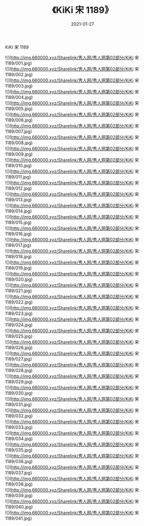 ﻿---
layout: post
title:  《KiKi 宋 1189》
date:   2021-01-27
img: http://img.660000.xyz/Sharelink/秀人网/秀人网第02部分/KiKi 宋 1189/000.jpg
categories: [美女, 清纯, 唯美]
---

KiKi 宋 1189

  ![](http://img.660000.xyz/Sharelink/秀人网/秀人网第02部分/KiKi 宋 1189/001.jpg) <br> ![](http://img.660000.xyz/Sharelink/秀人网/秀人网第02部分/KiKi 宋 1189/002.jpg) <br> ![](http://img.660000.xyz/Sharelink/秀人网/秀人网第02部分/KiKi 宋 1189/003.jpg) <br> ![](http://img.660000.xyz/Sharelink/秀人网/秀人网第02部分/KiKi 宋 1189/004.jpg) <br> ![](http://img.660000.xyz/Sharelink/秀人网/秀人网第02部分/KiKi 宋 1189/005.jpg) <br> ![](http://img.660000.xyz/Sharelink/秀人网/秀人网第02部分/KiKi 宋 1189/006.jpg) <br> ![](http://img.660000.xyz/Sharelink/秀人网/秀人网第02部分/KiKi 宋 1189/007.jpg) <br> ![](http://img.660000.xyz/Sharelink/秀人网/秀人网第02部分/KiKi 宋 1189/008.jpg) <br> ![](http://img.660000.xyz/Sharelink/秀人网/秀人网第02部分/KiKi 宋 1189/009.jpg) <br> ![](http://img.660000.xyz/Sharelink/秀人网/秀人网第02部分/KiKi 宋 1189/010.jpg) <br> ![](http://img.660000.xyz/Sharelink/秀人网/秀人网第02部分/KiKi 宋 1189/011.jpg) <br> ![](http://img.660000.xyz/Sharelink/秀人网/秀人网第02部分/KiKi 宋 1189/012.jpg) <br> ![](http://img.660000.xyz/Sharelink/秀人网/秀人网第02部分/KiKi 宋 1189/013.jpg) <br> ![](http://img.660000.xyz/Sharelink/秀人网/秀人网第02部分/KiKi 宋 1189/014.jpg) <br> ![](http://img.660000.xyz/Sharelink/秀人网/秀人网第02部分/KiKi 宋 1189/015.jpg) <br> ![](http://img.660000.xyz/Sharelink/秀人网/秀人网第02部分/KiKi 宋 1189/016.jpg) <br> ![](http://img.660000.xyz/Sharelink/秀人网/秀人网第02部分/KiKi 宋 1189/017.jpg) <br> ![](http://img.660000.xyz/Sharelink/秀人网/秀人网第02部分/KiKi 宋 1189/018.jpg) <br> ![](http://img.660000.xyz/Sharelink/秀人网/秀人网第02部分/KiKi 宋 1189/019.jpg) <br> ![](http://img.660000.xyz/Sharelink/秀人网/秀人网第02部分/KiKi 宋 1189/020.jpg) <br> ![](http://img.660000.xyz/Sharelink/秀人网/秀人网第02部分/KiKi 宋 1189/021.jpg) <br> ![](http://img.660000.xyz/Sharelink/秀人网/秀人网第02部分/KiKi 宋 1189/022.jpg) <br> ![](http://img.660000.xyz/Sharelink/秀人网/秀人网第02部分/KiKi 宋 1189/023.jpg) <br> ![](http://img.660000.xyz/Sharelink/秀人网/秀人网第02部分/KiKi 宋 1189/024.jpg) <br> ![](http://img.660000.xyz/Sharelink/秀人网/秀人网第02部分/KiKi 宋 1189/025.jpg) <br> ![](http://img.660000.xyz/Sharelink/秀人网/秀人网第02部分/KiKi 宋 1189/026.jpg) <br> ![](http://img.660000.xyz/Sharelink/秀人网/秀人网第02部分/KiKi 宋 1189/027.jpg) <br> ![](http://img.660000.xyz/Sharelink/秀人网/秀人网第02部分/KiKi 宋 1189/028.jpg) <br> ![](http://img.660000.xyz/Sharelink/秀人网/秀人网第02部分/KiKi 宋 1189/029.jpg) <br> ![](http://img.660000.xyz/Sharelink/秀人网/秀人网第02部分/KiKi 宋 1189/030.jpg) <br> ![](http://img.660000.xyz/Sharelink/秀人网/秀人网第02部分/KiKi 宋 1189/031.jpg) <br> ![](http://img.660000.xyz/Sharelink/秀人网/秀人网第02部分/KiKi 宋 1189/032.jpg) <br> ![](http://img.660000.xyz/Sharelink/秀人网/秀人网第02部分/KiKi 宋 1189/033.jpg) <br> ![](http://img.660000.xyz/Sharelink/秀人网/秀人网第02部分/KiKi 宋 1189/034.jpg) <br> ![](http://img.660000.xyz/Sharelink/秀人网/秀人网第02部分/KiKi 宋 1189/035.jpg) <br> ![](http://img.660000.xyz/Sharelink/秀人网/秀人网第02部分/KiKi 宋 1189/036.jpg) <br> ![](http://img.660000.xyz/Sharelink/秀人网/秀人网第02部分/KiKi 宋 1189/037.jpg) <br> ![](http://img.660000.xyz/Sharelink/秀人网/秀人网第02部分/KiKi 宋 1189/038.jpg) <br> ![](http://img.660000.xyz/Sharelink/秀人网/秀人网第02部分/KiKi 宋 1189/039.jpg) <br> ![](http://img.660000.xyz/Sharelink/秀人网/秀人网第02部分/KiKi 宋 1189/040.jpg) <br> ![](http://img.660000.xyz/Sharelink/秀人网/秀人网第02部分/KiKi 宋 1189/041.jpg) <br>